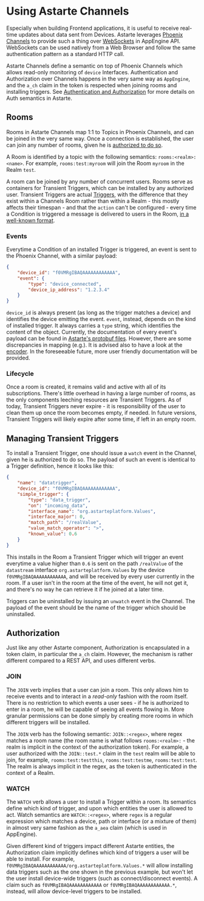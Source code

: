 # Using Astarte Channels

Especially when building Frontend applications, it is useful to receive real-time updates about data sent from Devices. Astarte leverages [Phoenix Channels](https://hexdocs.pm/phoenix/channels.html) to provide such a thing over [WebSockets](https://en.wikipedia.org/wiki/WebSocket) in AppEngine API. WebSockets can be used natively from a Web Browser and follow the same authentication pattern as a standard HTTP call.

Astarte Channels define a semantic on top of Phoenix Channels which allows read-only monitoring of `device` Interfaces. Authentication and Authorization over Channels happens in the very same way as `AppEngine`, and the `a_ch` claim in the token is respected when joining rooms and installing triggers. See [Authentication and Authorization](070-auth.html) for more details on Auth semantics in Astarte.

## Rooms

Rooms in Astarte Channels map 1:1 to Topics in Phoenix Channels, and can be joined in the very same way. Once a connection is established, the user can join any number of rooms, given he is [authorized to do so](#authorization).

A Room is identified by a topic with the following semantics: `rooms:<realm>:<name>`. For example, `rooms:test:myroom` will join the Room `myroom` in the Realm `test`.

A room can be joined by any number of concurrent users. Rooms serve as containers for Transient Triggers, which can be installed by any authorized user. Transient Triggers are actual [Triggers](060-triggers.md), with the difference that they exist within a Channels Room rather than within a Realm - this mostly affects their timespan - and that the `action` can't be configured - every time a Condition is triggered a message is delivered to users in the Room, [in a well-known format](https://github.com/astarte-platform/astarte_core/tree/master/lib/astarte_core/triggers/simple_events).

### Events

Everytime a Condition of an installed Trigger is triggered, an event is sent to the Phoenix Channel, with a similar payload:

```json
{
	"device_id": "f0VMRgIBAQAAAAAAAAAAAA",
	"event": {
		"type": "device_connected",
		"device_ip_address": "1.2.3.4"
	}
}
```

`device_id` is always present (as long as the trigger matches a device) and identifies the device emitting the event. `event`, instead, depends on the kind of installed trigger. It always carries a `type` string, which identifies the content of the object. Currently, the documentation of every event's payload can be found in [Astarte's protobuf files](https://github.com/astarte-platform/astarte_core/tree/master/lib/astarte_core/triggers/simple_events). However, there are some discrepancies in mapping (e.g.). It is advised also to have a look at the [encoder](https://github.com/astarte-platform/astarte_core/blob/master/lib/astarte_core/triggers/simple_events/encoder.ex). In the foreseeable future, more user friendly documentation will be provided.

### Lifecycle

Once a room is created, it remains valid and active with all of its subscriptions. There's little overhead in having a large number of rooms, as the only components leeching resources are Transient Triggers. As of today, Transient Triggers never expire - it is responsibility of the user to clean them up once the room becomes empty, if needed. In future versions, Transient Triggers will likely expire after some time, if left in an empty room.

## Managing Transient Triggers

To install a Transient Trigger, one should issue a `watch` event in the Channel, given he is authorized to do so. The payload of such an event is identical to a Trigger definition, hence it looks like this:

```json
{
    "name": "datatrigger",
    "device_id": "f0VMRgIBAQAAAAAAAAAAAA",
    "simple_trigger": {
        "type": "data_trigger",
        "on": "incoming_data",
        "interface_name": "org.astarteplatform.Values",
        "interface_major": 0,
        "match_path": "/realValue",
        "value_match_operator": ">",
        "known_value": 0.6
    }
}
```

This installs in the Room a Transient Trigger which will trigger an event everytime a value higher than `0.6` is sent on the path `/realValue` of the `datastream` interface `org.astarteplatform.Values` by the device `f0VMRgIBAQAAAAAAAAAAAA`, and will be received by every user currently in the room. If a user isn't in the room at the time of the event, he will not get it, and there's no way he can retrieve it if he joined at a later time.

Triggers can be uninstalled by issuing an `unwatch` event in the Channel. The payload of the event should be the name of the trigger which should be uninstalled.

## Authorization

Just like any other Astarte component, Authorization is encapsulated in a token claim, in particular the `a_ch` claim. However, the mechanism is rather different compared to a REST API, and uses different verbs.

### JOIN

The `JOIN` verb implies that a user can join a room. This only allows him to receive events and to interact in a *read-only* fashion with the room itself. There is no restriction to which events a user sees - if he is authorized to enter in a room, he will be capable of seeing all events flowing in. More granular permissions can be done simply by creating more rooms in which different triggers will be installed.

The `JOIN` verb has the following semantic: `JOIN::<regex>`, where regex matches a room name (the room name is what follows `rooms:<realm>:` - the realm is implicit in the context of the authorization token). For example, a user authorized with the `JOIN::test.*` claim in the `test` realm will be able to join, for example, `rooms:test:testthis`, `rooms:test:testme`, `rooms:test:test`. The realm is always implicit in the regex, as the token is authenticated in the context of a Realm.

### WATCH

The `WATCH` verb allows a user to install a Trigger within a room. Its semantics define which kind of trigger, and upon which entities the user is allowed to act. Watch semantics are `WATCH::<regex>`, where `regex` is a regular expression which matches a device, path or interface (or a mixture of them) in almost very same fashion as the `a_aea` claim (which is used in AppEngine).

Given different kind of triggers impact different Astarte entities, the Authorization claim implicitly defines which kind of triggers a user will be able to install. For example, `f0VMRgIBAQAAAAAAAAAAAA/org.astarteplatform.Values.*` will allow installing data triggers such as the one shown in the previous example, but won't let the user install device-wide triggers (such as connect/disconnect events). A claim such as `f0VMRgIBAQAAAAAAAAAAAA` or `f0VMRgIBAQAAAAAAAAAAAA.*`, instead, will allow device-level triggers to be installed.
